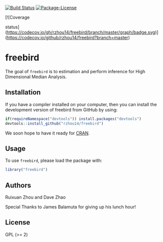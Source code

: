 
<!-- README.md is generated from README.Rmd. Please edit that file -->

[![Build
Status](https://travis-ci.org/rzhou14/freebird.svg)](https://travis-ci.org/rzhou14/freebird)
[![Package-License](http://img.shields.io/badge/license-GPL%20\(%3E=2\)-brightgreen.svg?style=flat)](http://www.gnu.org/licenses/gpl-2.0.html)
<!--
[![CRAN Version Badge](http://www.r-pkg.org/badges/version/freebird)](https://cran.r-project.org/package=freebird)
[![CRAN Status](https://cranchecks.info/badges/worst/freebird)](https://cran.r-project.org/web/checks/check_results_freebird.html)
[![RStudio CRAN Mirror's Monthly Downloads](http://cranlogs.r-pkg.org/badges/freebird?color=brightgreen)](http://www.r-pkg.org/pkg/freebird)
[![RStudio CRAN Mirror's Total Downloads](http://cranlogs.r-pkg.org/badges/grand-total/freebird?color=brightgreen)](http://www.r-pkg.org/pkg/freebird)
--> [![Coverage
status](https://codecov.io/gh/rzhou14/freebird/branch/master/graph/badge.svg)](https://codecov.io/github/rzhou14/freebird?branch=master)

# freebird

The goal of `freebird` is to estimation and perform inference for High
Dimensional Median Analysis.

## Installation

If you have a compiler installed on your computer, then you can install
the development version of freebird from GitHub by using:

``` r
if(requireNamespace("devtools")) install.packages("devtools")
devtools::install_github("rzhou14/freebird")
```

We soon hope to have it ready for [CRAN](https://CRAN.R-project.org).

<!--- with:

``` r
install.packages("freebird")
```

-->

## Usage

To use `freebird`, please load the package with:

``` r
library("freebird")
```

## Authors

Ruixuan Zhou and Dave Zhao

Special Thanks to James Balamuta for giving up his lunch hour\!

## License

GPL (\>= 2)
